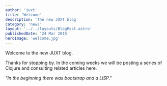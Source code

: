```yaml
---
author: 'juxt'
title: 'Welcome'
description: 'The new JUXT blog'
category: 'news'
layout: '../../layouts/BlogPost.astro'
publishedDate: '24 Mar 2015'
heroImage: 'welcome.jpg'
---
```


Welcome to the new JUXT blog.

Thanks for stopping by. In the coming weeks we will be posting a series
of Clojure and consulting related articles here.

_\"In the beginning there was bootstrap and a LISP.\"_
